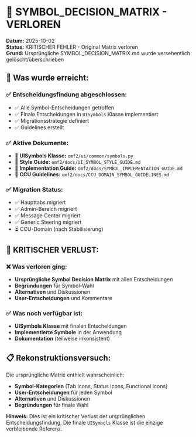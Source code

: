 # 📁 SYMBOL_DECISION_MATRIX - VERLOREN

**Datum:** 2025-10-02  
**Status:** KRITISCHER FEHLER - Original Matrix verloren  
**Grund:** Ursprüngliche SYMBOL_DECISION_MATRIX.md wurde versehentlich gelöscht/überschrieben

## 🎯 **Was wurde erreicht:**

### **✅ Entscheidungsfindung abgeschlossen:**
- ✅ Alle Symbol-Entscheidungen getroffen
- ✅ Finale Entscheidungen in `UISymbols` Klasse implementiert
- ✅ Migrationsstrategie definiert
- ✅ Guidelines erstellt

### **✅ Aktive Dokumente:**
- 📄 **UISymbols Klasse:** `omf2/ui/common/symbols.py`
- 📄 **Style Guide:** `omf2/docs/UI_SYMBOL_STYLE_GUIDE.md`
- 📄 **Implementation Guide:** `omf2/docs/SYMBOL_IMPLEMENTATION_GUIDE.md`
- 📄 **CCU Guidelines:** `omf2/docs/CCU_DOMAIN_SYMBOL_GUIDELINES.md`

### **✅ Migration Status:**
- ✅ Haupttabs migriert
- ✅ Admin-Bereich migriert
- ✅ Message Center migriert
- ✅ Generic Steering migriert
- ⏳ CCU-Domain (nach Stabilisierung)

## 🚨 **KRITISCHER VERLUST:**

### **❌ Was verloren ging:**
- **Ursprüngliche Symbol Decision Matrix** mit allen Entscheidungen
- **Begründungen** für Symbol-Wahl
- **Alternativen** und Diskussionen
- **User-Entscheidungen** und Kommentare

### **✅ Was noch verfügbar ist:**
- **UISymbols Klasse** mit finalen Entscheidungen
- **Implementierte Symbole** in der Anwendung
- **Dokumentation** (teilweise inkonsistent)

## 📋 **Rekonstruktionsversuch:**

Die ursprüngliche Matrix enthielt wahrscheinlich:
- **Symbol-Kategorien** (Tab Icons, Status Icons, Functional Icons)
- **User-Entscheidungen** für jeden Symbol
- **Alternativen** und Diskussionen
- **Begründungen** für finale Wahl

**Hinweis:** Dies ist ein kritischer Verlust der ursprünglichen Entscheidungsfindung. Die finale `UISymbols` Klasse ist die einzige verbleibende Referenz.